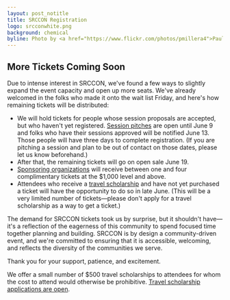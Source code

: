 ```yaml
---
layout: post_notitle
title: SRCCON Registration
logo: srcconwhite.png
background: chemical
byline: Photo by <a href="https://www.flickr.com/photos/pmillera4">Paul Miller</a>
---
```

<div id = "apologybox">
<h2>More Tickets Coming Soon</h2>

<p>Due to intense interest in SRCCON, we've found a few ways to slightly expand the event capacity and open up more seats. We've already welcomed in the folks who made it onto the wait list Friday, and here's how remaining tickets will be distributed:
<ul>
<li>We will hold tickets for people whose session proposals are accepted, but who haven't yet registered. <a href="/sessions/pitch">Session pitches</a> are open until June 9 and folks who have their sessions approved will be notified June 13. Those people will have three days to complete registration. (If you are pitching a session and plan to be out of contact on those dates, please let us know beforehand.)

<li>After that, the remaining tickets will go on open sale June 19.

<li><a href="/sponsors">Sponsoring organizations</a> will receive between one and four complimentary tickets at the $1,000 level and above.

<li>Attendees who receive a <a href="/scholarships">travel scholarship</a> and have not yet purchased a ticket will have the opportunity to do so in late June. (This will be a very limited number of tickets—please don't apply for a travel scholarship as a way to get a ticket.)
</ul>
<p>The demand for SRCCON tickets took us by surprise, but it shouldn't have—it's a reflection of the eagerness of this community to spend focused time together planning and building. SRCCON is by design a community-driven event, and we're committed to ensuring that it is accessible, welcoming, and reflects the diversity of the communities we serve.

<p>Thank you for your support, patience, and excitement.
</div>

We offer a small number of $500 travel scholarships to attendees for whom the cost to attend would otherwise be prohibitive. [Travel scholarship applications are open](/scholarships).
